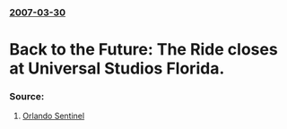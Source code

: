 ### [2007-03-30](/news/2007/03/30/index.md)

#  Back to the Future: The Ride closes at Universal Studios Florida. 




### Source:

1. [Orlando Sentinel](http://articles.orlandosentinel.com/2007-03-22/business/FINEPRINT22_1_cnl-hotels-orlando-real-estate-morgan-stanley)
